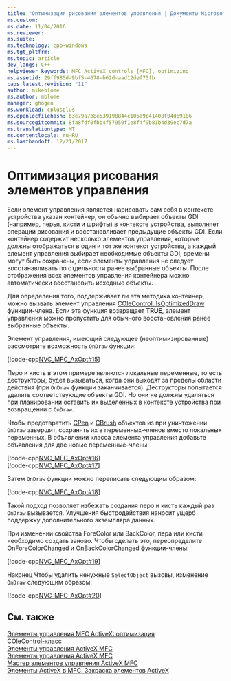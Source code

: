 ```yaml
---
title: "Оптимизация рисования элементов управления | Документы Microsoft"
ms.custom: 
ms.date: 11/04/2016
ms.reviewer: 
ms.suite: 
ms.technology: cpp-windows
ms.tgt_pltfrm: 
ms.topic: article
dev_langs: C++
helpviewer_keywords: MFC ActiveX controls [MFC], optimizing
ms.assetid: 29ff985d-9bf5-4678-b62d-aad12def75fb
caps.latest.revision: "11"
author: mikeblome
ms.author: mblome
manager: ghogen
ms.workload: cplusplus
ms.openlocfilehash: b3e79a7b8e539198844c106a9c41408f04d69186
ms.sourcegitcommit: 8fa8fdf0fbb4f57950f1e8f4f9b81b4d39ec7d7a
ms.translationtype: MT
ms.contentlocale: ru-RU
ms.lasthandoff: 12/21/2017
---
```

# <a name="optimizing-control-drawing"></a>Оптимизация рисования элементов управления
Если элемент управления является нарисовать сам себя в контексте устройства указан контейнер, он обычно выбирает объекты GDI (например, перья, кисти и шрифты) в контексте устройства, выполняет операции рисования и восстанавливает предыдущие объекты GDI. Если контейнер содержит несколько элементов управления, которые должны отображаться в один и тот же контекст устройства, а каждый элемент управления выбирает необходимые объекты GDI, времени могут быть сохранены, если элементы управления не следует восстанавливать по отдельности ранее выбранные объекты. После отображения всех элементов управления контейнера можно автоматически восстановить исходные объекты.  
  
 Для определения того, поддерживает ли эта методика контейнер, можно вызвать элемент управления [COleControl::IsOptimizedDraw](../mfc/reference/colecontrol-class.md#isoptimizeddraw) функции-члена. Если эта функция возвращает **TRUE**, элемент управления можно пропустить для обычного восстановления ранее выбранные объекты.  
  
 Элемент управления, имеющий следующее (неоптимизированные) рассмотрите возможность `OnDraw` функции:  
  
 [!code-cpp[NVC_MFC_AxOpt#15](../mfc/codesnippet/cpp/optimizing-control-drawing_1.cpp)]  
  
 Перо и кисть в этом примере являются локальные переменные, то есть деструкторы, будет вызываться, когда они выходят за пределы области действия (при `OnDraw` функции заканчивается). Деструкторы попытается удалить соответствующие объекты GDI. Но они не должны удаляться при планировании оставить их выделенных в контексте устройства при возвращении с `OnDraw`.  
  
 Чтобы предотвратить [CPen](../mfc/reference/cpen-class.md) и [CBrush](../mfc/reference/cbrush-class.md) объектов из при уничтожении `OnDraw` завершит, сохранять их в переменных-членов вместо локальных переменных. В объявлении класса элемента управления добавьте объявления для две новые переменные-члены:  
  
 [!code-cpp[NVC_MFC_AxOpt#16](../mfc/codesnippet/cpp/optimizing-control-drawing_2.h)]  
[!code-cpp[NVC_MFC_AxOpt#17](../mfc/codesnippet/cpp/optimizing-control-drawing_3.h)]  
  
 Затем `OnDraw` функции можно переписать следующим образом:  
  
 [!code-cpp[NVC_MFC_AxOpt#18](../mfc/codesnippet/cpp/optimizing-control-drawing_4.cpp)]  
  
 Такой подход позволяет избежать создания перо и кисть каждый раз `OnDraw` вызывается. Улучшения быстродействия наносит ущерб поддержку дополнительного экземпляра данных.  
  
 При изменении свойства ForeColor или BackColor, пера или кисти необходимо создать заново. Чтобы сделать это, переопределите [OnForeColorChanged](../mfc/reference/colecontrol-class.md#onforecolorchanged) и [OnBackColorChanged](../mfc/reference/colecontrol-class.md#onbackcolorchanged) функции-члены:  
  
 [!code-cpp[NVC_MFC_AxOpt#19](../mfc/codesnippet/cpp/optimizing-control-drawing_5.cpp)]  
  
 Наконец Чтобы удалить ненужные `SelectObject` вызовы, изменение `OnDraw` следующим образом:  
  
 [!code-cpp[NVC_MFC_AxOpt#20](../mfc/codesnippet/cpp/optimizing-control-drawing_6.cpp)]  
  
## <a name="see-also"></a>См. также  
 [Элементы управления MFC ActiveX: оптимизация](../mfc/mfc-activex-controls-optimization.md)   
 [COleControl-класс](../mfc/reference/colecontrol-class.md)   
 [Элементы управления ActiveX MFC](../mfc/mfc-activex-controls.md)   
 [Элементы управления ActiveX MFC](../mfc/mfc-activex-controls.md)   
 [Мастер элементов управления ActiveX MFC](../mfc/reference/mfc-activex-control-wizard.md)   
 [Элементы ActiveX в MFC. Закраска элементов ActiveX](../mfc/mfc-activex-controls-painting-an-activex-control.md)

